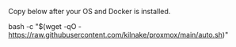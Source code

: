 Copy below after your OS and Docker is installed.

bash -c "$(wget -qO - https://raw.githubusercontent.com/kilnake/proxmox/main/auto.sh)"
